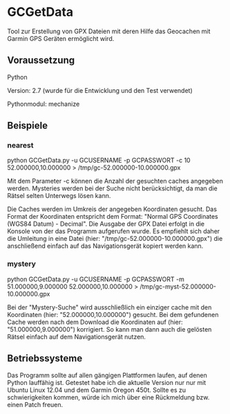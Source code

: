 GCGetData
=========

Tool zur Erstellung von GPX Dateien mit deren Hilfe das Geocachen mit Garmin GPS Geräten ermöglicht wird.

Voraussetzung
-------------
Python

Version: 2.7 (wurde für die Entwicklung und den Test verwendet)

Pythonmodul: mechanize

Beispiele
---------

### nearest
python GCGetData.py -u GCUSERNAME -p GCPASSWORT -c 10 52.000000,10.000000 > /tmp/gc-52.000000-10.000000.gpx

Mit dem Parameter -c können die Anzahl der gesuchten caches angegeben werden. Mysteries werden bei der Suche nicht berücksichtigt, da man die Rätsel selten Unterwegs lösen kann.

Die Caches werden im Umkreis der angegeben Koordinaten gesucht. Das Format der Koordinaten entspricht dem Format: "Normal GPS Coordinates (WGS84 Datum) - Decimal".
Die Ausgabe der GPX Datei erfolgt in die Konsole von der das Programm aufgerufen wurde. Es empfiehlt sich daher die Umleitung in eine Datei (hier: "/tmp/gc-52.000000-10.000000.gpx") die anschließend einfach auf das Navigationsgerät kopiert werden kann. 

### mystery
python GCGetData.py -u GCUSERNAME -p GCPASSWORT -m 51.000000,9.000000 52.000000,10.000000 > /tmp/gc-myst-52.000000-10.000000.gpx

Bei der "Mystery-Suche" wird ausschließlich ein einziger cache mit den Koordinaten (hier: "52.000000,10.000000") gesucht. Bei dem gefundenen Cache werden nach dem Download die Koordinaten auf (hier: "51.000000,9.000000") korrigiert. So kann man dann auch die gelösten Rätsel einfach auf dem Navigationsgerät nutzen.

Betriebssysteme
---------------
Das Programm sollte auf allen gängigen Plattformen laufen, auf denen Python lauffähig ist. Getestet habe ich die aktuelle Version nur nur mit Ubuntu Linux 12.04 und dem Garmin Oregon 450t. 
Sollte es zu schwierigkeiten kommen, würde ich mich über eine Rückmeldung bzw. einen Patch freuen.


